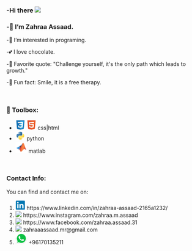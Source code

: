 ### -Hi there <img src = "https://c.tenor.com/RIPrRmkwX4cAAAAM/hi-njjsd.gif" width = 4%>

### -👩 I’m Zahraa Assaad.

-👀 I’m interested in programing.

-💕 I love chocolate.

-🌱 Favorite quote: "Challenge yourself, it's the only path which leads to growth."

-🤗 Fun fact: Smile, it is a free therapy.

<br />

### 🧰 Toolbox:

<ul>
  <li><img src = "https://github.com/devicons/devicon/blob/master/icons/css3/css3-original.svg" width = 25px>  <img src = "https://github.com/devicons/devicon/blob/master/icons/html5/html5-original.svg" width = 25px> css|html </li>
  <li><img src = "https://github.com/devicons/devicon/blob/master/icons/python/python-original.svg" width = 25px> python </li>
  <li><img src = "https://github.com/devicons/devicon/blob/master/icons/matlab/matlab-original.svg" width = 30px> matlab</li>
 </ul>
 
 <br />
 
 ### Contact Info:
 You can find and contact me on:
 
 <ol>
  <li><img src = "https://github.com/devicons/devicon/blob/master/icons/linkedin/linkedin-original.svg" width = 25px> https://www.linkedin.com/in/zahraa-assaad-2165a1232/ </li>
  <li><img src = "https://github.com/shikhar1020jais1/Git-Social/blob/master/Icons/Instagram1.png" width = 30px> https://www.instagram.com/zahraa.m.assaad </li>
  <li><img src = "https://github.com/shikhar1020jais1/Git-Social/blob/master/Icons/Facebook1.png" width = 30px> https://www.facebook.com/zahraa.assaad.31 </li>
  <li><img src = "https://user-images.githubusercontent.com/5141132/50740364-7ea80880-1217-11e9-8faf-2348e31beedd.png" width = 30px> zahraaassaad.mr@gmail.com </li>
  <li><img src = "https://github.com/appicons/Whatsapp/blob/master/icons/whatsapp_194x194.png" width = 30px> +96170135211 </li>
 </ol>
  
  
